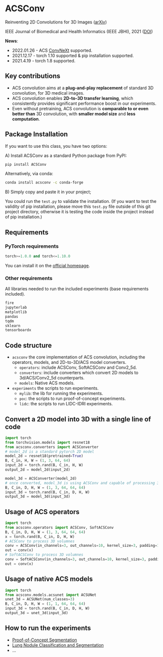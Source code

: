 # ACSConv

Reinventing 2D Convolutions for 3D Images ([arXiv](https://arxiv.org/abs/1911.10477))

IEEE Journal of Biomedical and Health Informatics (IEEE JBHI), 2021 ([DOI](http://doi.org/10.1109/JBHI.2021.3049452))

**News**:
- 2022.01.26 - ACS [ConvNeXt](acsconv/models/convnext.py) supported.
- 2021.12.17 - torch 1.10 supported & pip installation supported.
- 2021.4.19 - torch 1.8 supported.

## Key contributions

* ACS convolution aims at a **plug-and-play replacement** of standard 3D convolution, for 3D medical images.
* ACS convolution enables **2D-to-3D transfer learning**, which consistently provides significant performance boost in our experiments.
* Even without pretraining, ACS convolution is **comparable to or even better than** 3D convolution, with **smaller model size** and **less computation**.


## Package Installation

If you want to use this class, you have two options:

A) Install ACSConv as a standard Python package from PyPI:

```bash
pip install ACSConv
```
Alternatively, via conda:
```bash
conda install acsconv -c conda-forge
```

B) Simply copy and paste it in your project;


You could run the `test.py` to validate the installation. (If you want to test the validity of pip installation, please move this `test.py` file outside of this git project directory, otherwise it is testing the code inside the project instead of pip installation.)

## Requirements
### PyTorch requirements

```python
torch>=1.0.0 and torch<=1.10.0
```

You can install it on the [official homepage](https://pytorch.org/docs/stable/index.html).

### Other requirements

All libraries needed to run the included experiments (base requirements included).

```python
fire
jupyterlab
matplotlib
pandas
tqdm
sklearn
tensorboardx
```

## Code structure

* ``acsconv``
  the core implementation of ACS convolution, including the operators, models, and 2D-to-3D/ACS model converters.
  * ``operators``: include ACSConv, SoftACSConv and Conv2_5d.
  * ``converters``: include converters which convert 2D models to 3d/ACS/Conv2_5d counterparts.
  * ``models``: Native ACS models.
* ``experiments``
  the scripts to run experiments.
  * ``mylib``: the lib for running the experiments.
  * ``poc``: the scripts to run proof-of-concept experiments.
  * ``lidc``: the scripts to run LIDC-IDRI experiments.

## Convert a 2D model into 3D with a single line of code

```python
import torch
from torchvision.models import resnet18
from acsconv.converters import ACSConverter
# model_2d is a standard pytorch 2D model
model_2d = resnet18(pretrained=True)
B, C_in, H, W = (1, 3, 64, 64)
input_2d = torch.rand(B, C_in, H, W)
output_2d = model_2d(input_2d)

model_3d = ACSConverter(model_2d)
# once converted, model_3d is using ACSConv and capable of processing 3D volumes.
B, C_in, D, H, W = (1, 3, 64, 64, 64)
input_3d = torch.rand(B, C_in, D, H, W)
output_3d = model_3d(input_3d)
```

## Usage of ACS operators

```python
import torch
from acsconv.operators import ACSConv, SoftACSConv
B, C_in, D, H, W = (1, 3, 64, 64, 64)
x = torch.rand(B, C_in, D, H, W)
# ACSConv to process 3D volumnes
conv = ACSConv(in_channels=3, out_channels=10, kernel_size=3, padding=1)
out = conv(x)
# SoftACSConv to process 3D volumnes
conv = SoftACSConv(in_channels=3, out_channels=10, kernel_size=3, padding=1)
out = conv(x)
```

## Usage of native ACS models

```python
import torch
from acsconv.models.acsunet import ACSUNet
unet_3d = ACSUNet(num_classes=3)
B, C_in, D, H, W = (1, 1, 64, 64, 64)
input_3d = torch.rand(B, C_in, D, H, W)
output_3d = unet_3d(input_3d)
```

## How to run the experiments

* [Proof-of-Concept Segmentation](./experiments/poc/README.md)
* [Lung Nodule Classification and Segmentation](./experiments/lidc/README.md)
* ...
